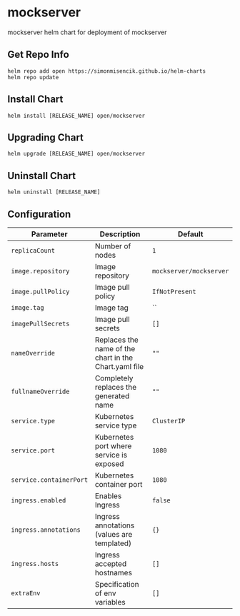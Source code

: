 # mockserver

mockserver helm chart for deployment of mockserver

## Get Repo Info

```console
helm repo add open https://simonmisencik.github.io/helm-charts
helm repo update
```

## Install Chart

```console
helm install [RELEASE_NAME] open/mockserver
```

## Upgrading Chart

```console
helm upgrade [RELEASE_NAME] open/mockserver
```

## Uninstall Chart

```console
helm uninstall [RELEASE_NAME]
```

## Configuration

| Parameter | Description | Default |
|-----------|-------------|---------|
| `replicaCount` | Number of nodes | `1` |
| `image.repository` | Image repository | `mockserver/mockserver` |
| `image.pullPolicy` | Image pull policy | `IfNotPresent` |
| `image.tag` | Image tag | `` |
| `imagePullSecrets` | Image pull secrets | `[]` |
| `nameOverride` | Replaces the name of the chart in the Chart.yaml file | `""` |
| `fullnameOverride` |  Completely replaces the generated name | `""` |
| `service.type` | Kubernetes service type | `ClusterIP` |
| `service.port` | Kubernetes port where service is exposed | `1080` |
| `service.containerPort` | Kubernetes container port | `1080` |
| `ingress.enabled` | Enables Ingress | `false` |
| `ingress.annotations` | Ingress annotations (values are templated) | `{}` |
| `ingress.hosts` | Ingress accepted hostnames  | `[]` |
| `extraEnv` | Specification of env variables  | `[]` |
